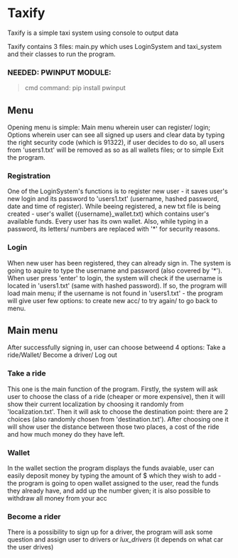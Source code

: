 # Taxify
Taxify is a simple taxi system using console to output data

Taxify contains 3 files: main.py which uses LoginSystem and taxi_system and their classes to run the program. 

### NEEDED: PWINPUT MODULE:
> cmd command: pip install pwinput

## Menu
Opening menu is simple: Main menu wherein user can register/ login; Options wherein user can see all signed up users and clear data by typing the right security code (which is 91322), if user decides to do so, all users from 'users1.txt' will be removed as so as all wallets files; or to simple Exit the program.

### Registration
One of the LoginSystem's functions is to register new user - it saves user's new login and its password to 'users1.txt' (username, hashed password, date and time of register). While beeing registered, a new txt file is being created - user's wallet ({username}_wallet.txt) which contains user's available funds. Every user has its own wallet. Also, while typing in a password, its letters/ numbers are replaced with '*' for security reasons. 

### Login 
When new user has been registered, they can already sign in. The system is going to aquire to type the username and password (also covered by '*'). When user press 'enter' to login, the system will check if the username is located in 'users1.txt' (same with hashed password). If so, the program will load main menu; if the username is not found in 'users1.txt' - the program will give user few options: to create new acc/ to try again/ to go back to menu.

## Main menu 
After successfully signing in, user can choose betweend 4 options: Take a ride/Wallet/ Become a driver/ Log out

### Take a ride 
This one is the main function of the program. Firstly, the system will ask user to choose the class of a ride (cheaper or more expensive), then it will show their current localization by choosing it randomly from 'localization.txt'. Then it will ask to choose the destination point: there are 2 choices (also randomly chosen from 'destination.txt'). After choosing one it will show user the distance between those two places, a cost of the ride and how much money do they have left. 

### Wallet
In the wallet section the program displays the funds avaiable, user can easily deposit money by typing the amount of $ which they wish to add - the program is going to open wallet assigned to the user, read the funds they already have, and add up the number given; it is also possible to withdraw all money from your acc

### Become a rider
There is a possibility to sign up for a driver, the program will ask some question and assign user to drivers or *lux_drivers* (it depends on what car the user drives) 
